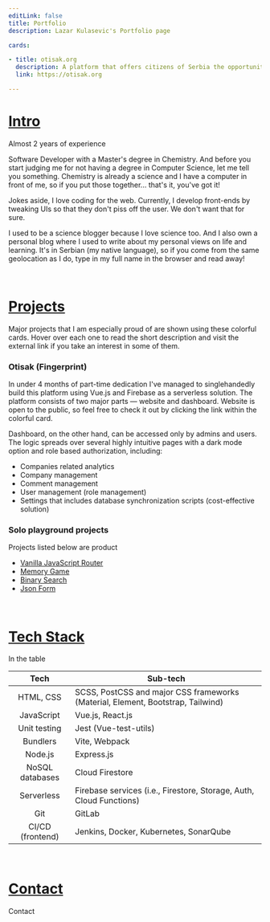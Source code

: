 ```yaml
---
editLink: false
title: Portfolio
description: Lazar Kulasevic's Portfolio page

cards:

- title: otisak.org
  description: A platform that offers citizens of Serbia the opportunity to check how safe and protected their personal data is, which they leave and trust to a state body or a privately owned company.
  link: https://otisak.org

---
```

<script setup>
import GridCards from '../components/GridCards.vue'
</script>

# [Intro](/portfolio/#intro)

Almost 2 years of experience

Software Developer with a Master's degree in Chemistry. And before you start judging me for not having a degree in Computer Science, let me tell you something. Chemistry is already a science and I have a computer in front of me, so if you put those together... that's it, you've got it!

Jokes aside, I love coding for the web. Currently, I develop front-ends by tweaking UIs so that they don't piss off the user. We don't want that for sure.

I used to be a science blogger because I love science too. And I also own a personal blog where I used to write about my personal views on life and learning. It's in Serbian (my native language), so if you come from the same geolocation as I do, type in my full name in the browser and read away!

<br/>

# [Projects](/portfolio/#projects)

Major projects that I am especially proud of are shown using these colorful cards. Hover over each one to read the short description and visit the external link if you take an interest in some of them.

<GridCards :height="180"></GridCards>

### Otisak (Fingerprint)

In under 4 months of part-time dedication I've managed to singlehandedly build this platform using Vue.js and Firebase as a serverless solution. The platform consists of two major parts — website and dashboard. Website is open to the public, so feel free to check it out by clicking the link within the colorful card.

Dashboard, on the other hand, can be accessed only by admins and users. The logic spreads over several highly intuitive pages with a dark mode option and role based authorization, including: 

- Companies related analytics
- Company management
- Comment management
- User management (role management)
- Settings that includes database synchronization scripts (cost-effective solution)

### Solo playground projects

Projects listed below are product 

- [Vanilla JavaScript Router](https://javascript-router.herokuapp.com/)
- [Memory Game](http://lazarkulasevic.github.io/memory-game/)
- [Binary Search](http://lazarkulasevic.github.io/binary-search/)
- [Json Form](https://lazarkulasevic.github.io/json-form)

<br/>

# [Tech Stack](/portfolio/#tech-stack)

In the table

|        Tech        | Sub-tech                                                                        |
|:------------------:|---------------------------------------------------------------------------------|
|     HTML, CSS      | SCSS, PostCSS and major CSS frameworks (Material, Element, Bootstrap, Tailwind) |
|     JavaScript     | Vue.js, React.js                                                                |
|    Unit testing    | Jest (Vue-test-utils)                                                           |
|      Bundlers      | Vite, Webpack                                                                   |
|      Node.js       | Express.js                                                                      |
|  NoSQL databases   | Cloud Firestore                                                                 |
|     Serverless     | Firebase services (i.e., Firestore, Storage, Auth, Cloud Functions)             |
|        Git         | GitLab                                                                          |
|  CI/CD (frontend)  | Jenkins, Docker, Kubernetes, SonarQube                                          |

<br/>

# [Contact](/portfolio/#contact)

Contact
